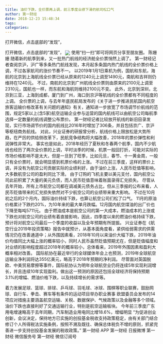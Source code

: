 ```yaml
---
title: 油价下跌，全价票再上调，前三季度业绩下滑的航司松口气
author: 第一财经
date: 2018-12-23 15:48:34
tags: 
categories: 
---
```

打开微信，点击底部的“发现”，
<!-- more -->
打开微信，点击底部的“发现”，
<img align="center" border="0" src="https://imgcdn.yicai.com/uppics/images/2018/12/bd96f07aee0036623f36fa738777a3fd.jpg" />
使用“扫一扫”即可将网页分享至朋友圈。
陈姗姗
随着新的航季到来，又一批热门航线的经济舱全价票悄然上调了。
第一财经记者查阅京沪，沪广等多条热门航线发现，本月起多条国内热门航线的全价票价格上调，不过各家航司的涨价节奏不一。
以2019年1月1日乘机为例，国航和东航，海航的北京到上海航线全价票已经从原来的1240元上调至1490元，南航和吉祥则仍维持在1240元。
不过，南航的北京到广州航线全价票则由原来的2100元上调至2310元，国航也一样，而东航和海航则维持2100元不变。
此外，北京到深圳，北京到三亚，上海到成都，厦门到广州，海口到京沪等航线的全价票都有不同程度的上调。
全价票的上调，与去年年底民航局发布的《关于进一步推进民航国内航空旅客运输价格改革有关问题的通知》有关，通知进一步放宽了市场调节价航线的范围，规定5家以上(含5家)航空运输企业参与运营的国内航线可以由航空公司每航季选择一定数量的航线调整公布票价。
第一财经记者比较放开航线的新旧目录发现，实行市场调节价的国内航线比2016年时增加了306条，并且包括京广、京沪等枢纽商务航线。
对此，兴业证券的研报曾分析，航线价格上限放松是大势所趋，在严厉的供给侧改革下，民航竞争结构将大幅改善，2018年的票价弹性和利润弹性非常大。
事实也是如此，2018年经历了夏秋和冬春两个航季，国内不少航线也经历了两次全价票的上调，平时淡季的时候，机票一般回打折，可能对实际的市场价格影响不是太大，但是一旦到了旺季，比如元旦，春节、十一黄金周，一般只有全价票时，就会明显感到机票价格的上涨。
不过在前三季度，这样的票价上调，并没有为航空公司贡献实际的业绩利好，由于油价上涨，人民币贬值等影响，大多数航空公司的盈利同比下滑。
由于订购的飞机主要以美元支付，国内航空公司此前积累了大量的美元负债，而人民币贬值意味着账面录得汇兑损失。
尽管从去年开始，所有上市航空公司都在调减美元债务占比，但从三季报的公布来看，人民币贬值带来的汇兑损失依然对不少航空公司的业绩带来重大影响。
不过在10月初之后的2个月内，国际油价持续下跌，也算让航空公司们松了口气。
11月的原油价格累计下跌约20%，为10年来的最大单月跌幅。12月国内航空煤油的出厂价也下降至每吨5711元。
由于燃油成本是航空公司的第一大成本，燃油成本的上涨或下跌也对航空公司的业绩有着直接影响，因此，四季度以来的燃油价格持续下跌，预计将对航空公司最后一个季度的收益以及全年预期有所提振。
兴业证券在《航空行业2019年投资策略》报告中就预计，从基本面角度看，紧供给弱需求的供需情况仍在改善通道中；从外围因素看，2018年10月以来油价大幅下跌，2019年油价均值同比大幅上涨的概率较小，同时人民币虽然贬值预期尤在，但是贬值幅度和对业绩的影响程度超过2018年的概率较小，总体看来，2019年外围因素和盈利大概率相对改善。
国际航协在最近举行的全球媒体年会上也预测，2019年全球航空运输业净利润将达355亿美元，略高于2018年预期的净利润。
尽管面对英国脱欧、中美贸易摩擦等事件，国际航协认为明年全球航空业仍将连续5年实现利润增长，并且连续10年实现盈利。做出这一预测的原因还包括全球经济将保持预期3.1%的增幅、燃油价格下跌，以及持续增长的需求等。
 
 
着力发展足球、篮球、排球、乒乓球、羽毛球、冰球、围棋等职业联赛，鼓励网球、自行车、拳击、赛车等有条件的运动项目举办职业赛事
欧盟委员会发布的14项应对措施主要涵盖航空运输、关税、数据保护、气候政策以及金融等多个领域。
油价下跌也直接利好了交通运输行业，特别是航空运输板块。
今年前三季度广东用电增速略高于去年同期，汽车制造业用电同比增18.6%，增幅明显
“为促进创业创新，会议决定，保持地方已实施的创投基金税收支持政策稳定，由有关部门结合修订个人所得税法实施条例，按照不溯及既往、确保总体税负不增的原则，抓紧完善进一步支持创投基金发展的税收政策。”
第一财经
APP
第一财经
日报微博
第一财经
微信服务号
第一财经
微信订阅号
